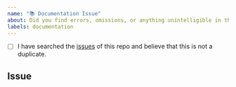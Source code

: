 ```yaml
---
name: "📚 Documentation Issue"
about: Did you find errors, omissions, or anything unintelligible in the documentation?
labels: documentation
---
```


<!--
    Hi there! Thank you for helping improve our documentation!

    Before you submit your issue, please make sure you have completed the checklist 
    below.
-->

<!-- 
    All the below steps should be completed before submitting your issue. Checked 
    checkbox should look like this: [x] 
-->

- [ ] I have searched the [issues](https://github.com/robbievanleeuwen/section-properties/issues)
of this repo and believe that this is not a duplicate.

## Issue
<!-- Now feel free to write your issue, and please be as descriptive as possible! -->
<!-- Thanks again 🙌 ❤ -->
